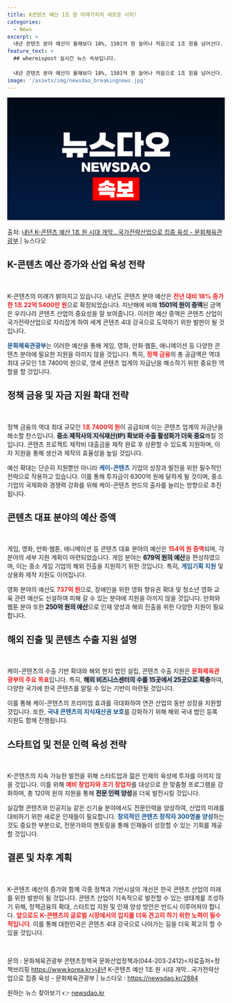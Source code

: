 ```yaml
---
title: K콘텐츠 예산 1조 원 미래가치의 새로운 시작!
categories:
  - News
excerpt: >
  내년 콘텐츠 분야 예산이 올해보다 18%, 1501억 원 늘어나 처음으로 1조 원을 넘어선다. 콘텐츠산업은 …
feature_text: >
  ## whereispost 실시간 뉴스 속보입니다.

  내년 콘텐츠 분야 예산이 올해보다 18%, 1501억 원 늘어나 처음으로 1조 원을 넘어선다. 콘텐츠산업은 …
image: '/assets/img/newsdao_breakingnews.jpg'
---
```


![뉴스다오 속보](/assets/img/newsdao_breakingnews.jpg)

<p>출처: <a href="https://newsdao.kr/2884" rel="dofollow">내년 K-콘텐츠 예산 1조 원 시대 개막…국가전략산업으로 집중 육성 - 문화체육관광부</a> | 뉴스다오</p>

<h2 data-ke-size="size26">K-콘텐츠 예산 증가와 산업 육성 전략</h2>

<p data-ke-size="size16">&nbsp;</p>

K-콘텐츠의 미래가 밝아지고 있습니다. 내년도 콘텐츠 분야 예산은 <b><span style="color: #ee2323;">전년 대비 18% 증가한 1조 22억 5400만 원</span></b>으로 확정되었습니다. 지난해에 비해 <b><span style="background-color: #21538527;">1501억 원이 증액</span></b>된 금액은 우리나라 콘텐츠 산업의 중요성을 잘 보여줍니다. 이러한 예산 증액은 콘텐츠 산업이 국가전략산업으로 자리잡게 하여 세계 콘텐츠 4대 강국으로 도약하기 위한 발판이 될 것입니다. 

<b><span style="color: #1a5490;">문화체육관광부</span></b>는 이러한 예산을 통해 게임, 영화, 만화·웹툰, 애니메이션 등 다양한 콘텐츠 분야에 필요한 지원을 아끼지 않을 것입니다. 특히, <b><span style="color: #ee2323;">정책 금융</span></b>의 총 공급액은 역대 최대 규모인 1조 7400억 원으로, 영세 콘텐츠 업계의 자금난을 해소하기 위한 중요한 역할을 할 것입니다.

<h2 data-ke-size="size26">정책 금융 및 자금 지원 확대 전략</h2>

<p data-ke-size="size16">&nbsp;</p>

정책 금융의 역대 최대 규모인 <b><span style="color: #ee2323;">1조 7400억 원</span></b>이 공급되며 이는 콘텐츠 업계의 자금난을 해소할 찬스입니다. ‌<b><span style="background-color: #21538527;">중소 제작사의 지식재산(IP) 확보와 수출 활성화가 더욱 중요</span></b>해질 것입니다. 콘텐츠 프로젝트 제작비 대출금을 제작 완료 후 상환할 수 있도록 지원하며, 이자 지원을 통해 생산과 제작의 효율성을 높일 것입니다.

예산 확대는 단순히 지원뿐만 아니라 <b><span style="color: #1a5490;">케이-콘텐츠</span></b> 기업의 성장과 발전을 위한 필수적인 전략으로 작용하고 있습니다. 이를 통해 투자금이 6300억 원에 달하게 될 것이며, 중소 기업의 국제화와 경쟁력 강화를 위해 케이-콘텐츠 펀드의 출자를 늘리는 방향으로 추진됩니다. 

<h2 data-ke-size="size26">콘텐츠 대표 분야의 예산 증액</h2>

<p data-ke-size="size16">&nbsp;</p>

게임, 영화, 만화·웹툰, 애니메이션 등 콘텐츠 대표 분야의 예산은 <b><span style="color: #ee2323;">154억 원 증액</span></b>되며, 각 분야의 세부 지원 계획이 마련되었습니다. 게임 분야는 <b><span style="background-color: #21538527;">679억 원의 예산</span></b>을 편성하였으며, 이는 중소 게임 기업의 해외 진출을 지원하기 위한 것입니다. 특히, <b><span style="color: #1a5490;">게임기획 지원</span></b> 및 상용화 제작 지원도 이어집니다.

영화 분야의 예산도 <b><span style="color: #ee2323;">737억 원</span></b>으로, 장애인을 위한 영화 향유권 확대 및 청소년 영화 교육 관련 예산도 신설하여 피해 갈 수 있는 분야에 지원을 아끼지 않을 것입니다. 만화와 웹툰 분야 또한 <b><span style="background-color: #21538527;">250억 원의 예산</span></b>으로 인재 양성과 해외 진출을 위한 다양한 지원이 필요합니다.

<h2 data-ke-size="size26">해외 진출 및 콘텐츠 수출 지원 설명</h2>

<p data-ke-size="size16">&nbsp;</p>

케이-콘텐츠의 수출 기반 확대와 해외 현지 법인 설립, 콘텐츠 수출 지원은 <b><span style="color: #ee2323;">문화체육관광부의 주요 목표</span></b>입니다. 특히, <b><span style="background-color: #21538527;">해외 비즈니스센터의 수를 15곳에서 25곳으로 확충</span></b>하여, 다양한 국가에 한국 콘텐츠를 알릴 수 있는 기반이 마련될 것입니다. 

이를 통해 케이-콘텐츠의 프리미엄 효과를 극대화하여 연관 산업의 동반 성장을 지원할 것입니다. 또한, <b><span style="color: #1a5490;">국내 콘텐츠의 지식재산권 보호</span></b>를 강화하기 위해 해외 국내 법인 등록 지원도 함께 진행됩니다. 

<h2 data-ke-size="size26">스타트업 및 전문 인력 육성 전략</h2>

<p data-ke-size="size16">&nbsp;</p>

K-콘텐츠의 지속 가능한 발전을 위해 스타트업과 젊은 인재의 육성에 투자를 아끼지 않을 것입니다. 이를 위해 <b><span style="color: #ee2323;">예비 창업자와 초기 창업자</span></b>를 대상으로 한 맞춤형 프로그램을 강화하며, 총 120억 원의 지원을 통해 <b><span style="background-color: #21538527;">전문 인력 양성</span></b>을 더욱 발전시킬 것입니다.

실감형 콘텐츠와 인공지능 같은 신기술 분야에서도 전문인력을 양성하여, 산업의 미래를 대비하기 위한 새로운 인재들이 필요합니다. <b><span style="color: #1a5490;">창의적인 콘텐츠 창작자 300명을 양성</span></b>하는 것도 중요한 부분으로, 전문가와의 멘토링을 통해 인재들이 성장할 수 있는 기회를 제공할 것입니다.

<h2 data-ke-size="size26">결론 및 차후 계획</h2>

<p data-ke-size="size16">&nbsp;</p>

K-콘텐츠 예산의 증가와 함께 각종 정책과 기반시설의 개선은 한국 콘텐츠 산업의 미래를 위한 발판이 될 것입니다. 콘텐츠 산업이 지속적으로 발전할 수 있는 생태계를 조성하기 위해, 정책금융의 확대, 스타트업 지원 및 인재 양성 방안은 반드시 이루어져야 합니다. <b><span style="color: #ee2323;">앞으로도 K-콘텐츠의 글로벌 시장에서의 입지를 더욱 견고히 하기 위한 노력이 필수적입니다</span></b>. 이를 통해 대한민국은 콘텐츠 4대 강국으로 나아가는 길을 더욱 확고히 할 수 있을 것입니다.

<p data-ke-size="size16">&nbsp;</p>

문의 : 문화체육관광부 콘텐츠정책국 문화산업정책과(044-203-2412)<자료출처=정책브리핑 https://www.korea.kr>내년 K-콘텐츠 예산 1조 원 시대 개막…국가전략산업으로 집중 육성 - 문화체육관광부 | 뉴스다오  : https://newsdao.kr/2884 

원하는 뉴스 찾아보기 👉 <a href="https://newsdao.kr" rel="dofollow">newsdao.kr</a>



